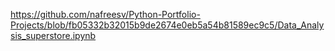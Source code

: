 
https://github.com/nafreesv/Python-Portfolio-Projects/blob/fb05332b32015b9de2674e0eb5a54b81589ec9c5/Data_Analysis_superstore.ipynb
